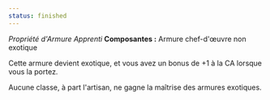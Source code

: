 ```yaml
---
status: finished
---
```

_Propriété d'Armure Apprenti_
__Composantes :__ Armure chef-d'œuvre non exotique

Cette armure devient exotique, et vous avez un bonus de +1 à la CA lorsque vous la portez.

Aucune classe, à part l'artisan, ne gagne la maîtrise des armures exotiques.